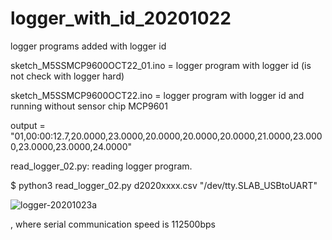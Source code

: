# logger_with_id_20201022
logger programs added with logger id


sketch_M5SSMCP9600OCT22_01.ino = logger program with logger id (is not check with logger hard)


sketch_M5SSMCP9600OCT22.ino = logger program with logger id and running without sensor chip MCP9601

output = "01,00:00:12.7,20.0000,23.0000,20.0000,20.0000,20.0000,21.0000,23.0000,23.0000,23.0000,24.0000"


read_logger_02.py: reading logger program. 

$ python3 read_logger_02.py d2020xxxx.csv "/dev/tty.SLAB_USBtoUART"


![logger-20201023a](https://user-images.githubusercontent.com/1296728/96927092-84a4d180-14f1-11eb-96e9-d7616ad75763.jpg)

, where serial communication speed is 112500bps

